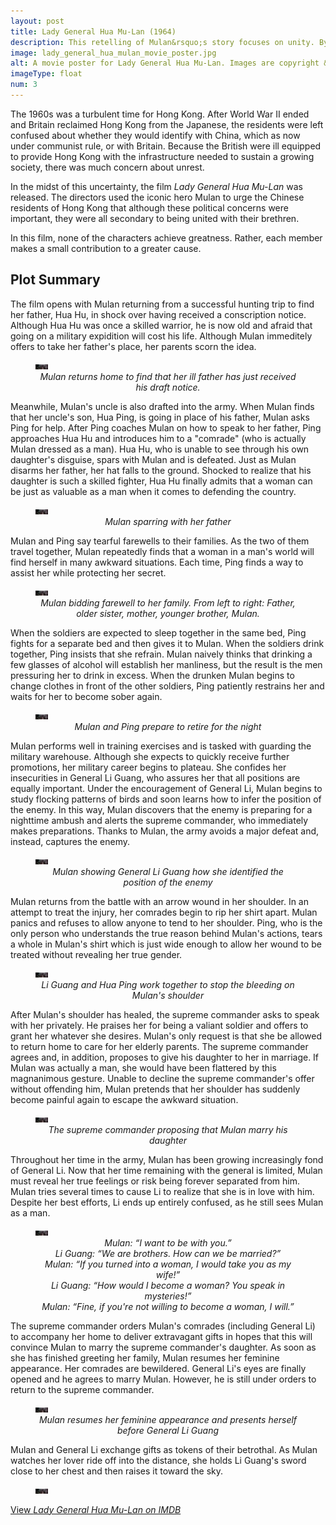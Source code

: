 ```yaml
---
layout: post
title: Lady General Hua Mu-Lan (1964)
description: This retelling of Mulan&rsquo;s story focuses on unity. By themselves, Mulan, Ping, and Li Guang each make small contributions. Together, they achieve something great.
image: lady_general_hua_mulan_movie_poster.jpg
alt: A movie poster for Lady General Hua Mu-Lan. Images are copyright &copy;1964 Shaw Brothers.
imageType: float
num: 3
---
```


The 1960s was a turbulent time for Hong Kong. After World War II ended and Britain reclaimed Hong Kong from the Japanese, the residents were left confused about whether they would identify with China, which as now under communist rule, or with Britain. Because the British were ill equipped to provide Hong Kong with the infrastructure needed to sustain a growing society, there was much concern about unrest.

In the midst of this uncertainty, the film *Lady General Hua Mu-Lan* was released. The directors used the iconic hero Mulan to urge the Chinese residents of Hong Kong that although these political concerns were important, they were all secondary to being united with their brethren.

In this film, none of the characters achieve greatness. Rather, each member makes a small contribution to a greater cause.

<h2>Plot Summary</h2>

The film opens with Mulan returning from a successful hunting trip to find her father, Hua Hu, in shock over having received a conscription notice. Although Hua Hu was once a skilled warrior, he is now old and afraid that going on a military expidition will cost his life. Although Mulan immeditely offers to take her father's place, her parents scorn the idea.

<figure class="big">
<img class="fillimg lazy" src="/assets/images/articles/lady_general_hua_mulan/placeholder.jpg" data-src="/assets/images/articles/lady_general_hua_mulan/1920/mulan_sees_her_father_sick.jpg" data-srcset="/assets/images/articles/lady_general_hua_mulan/320/mulan_sees_her_father_sick.jpg 320w, /assets/images/articles/lady_general_hua_mulan/640/mulan_sees_her_father_sick.jpg 640w, /assets/images/articles/lady_general_hua_mulan/960/mulan_sees_her_father_sick.jpg 960 w, /assets/images/articles/lady_general_hua_mulan/1440/mulan_sees_her_father_sick.jpg 1440w, /assets/images/articles/lady_general_hua_mulan/1920/mulan_sees_her_father_sick.jpg 1920w" alt="Mulan returns home to find that her ill father has just received his draft notice. Mulan is wearing a hunting uniform and her father is in bed." />
<figcaption style="text-align: center;"><i>Mulan returns home to find that her ill father has just received his draft notice.</i></figcaption>
</figure>

Meanwhile, Mulan's uncle is also drafted into the army. When Mulan finds that her uncle's son, Hua Ping, is going in place of his father, Mulan asks Ping for help. After Ping coaches Mulan on how to speak to her father, Ping approaches Hua Hu and introduces him to a "comrade" (who is actually Mulan dressed as a man). Hua Hu, who is unable to see through his own daughter's disguise, spars with Mulan and is defeated. Just as Mulan disarms her father, her hat falls to the ground. Shocked to realize that his daughter is such a skilled fighter, Hua Hu finally admits that a woman can be just as valuable as a man when it comes to defending the country.

<figure class="big">
<img class="fillimg lazy" src="/assets/images/articles/lady_general_hua_mulan/placeholder.jpg" data-src="/assets/images/articles/1920/lady_general_hua_mulan/mulan_spars_with_her_father.jpg" data-srcset="/assets/images/articles/320/lady_general_hua_mulan/mulan_spars_with_her_father.jpg 320w, /assets/images/articles/640/lady_general_hua_mulan/mulan_spars_with_her_father.jpg 640w, /assets/images/articles/960/lady_general_hua_mulan/mulan_spars_with_her_father.jpg 960w, /assets/images/articles/1440/lady_general_hua_mulan/mulan_spars_with_her_father.jpg 1440w, /assets/images/articles/1920/lady_general_hua_mulan/mulan_spars_with_her_father.jpg 1920w" alt="Mulan sparring with her father" />
<figcaption style="text-align: center;"><i>Mulan sparring with her father</i></figcaption>
</figure>

Mulan and Ping say tearful farewells to their families. As the two of them travel together, Mulan repeatedly finds that a woman in a man's world will find herself in many awkward situations. Each time, Ping finds a way to assist her while protecting her secret.

<figure class="big">
<img class="fillimg lazy" src="/assets/images/articles/lady_general_hua_mulan/placeholder.jpg" data-src="/assets/images/articles/1920/lady_general_hua_mulan/mulan_bids_farewell_to_her_family.jpg" data-srcset="/assets/images/articles/320/lady_general_hua_mulan/mulan_bids_farewell_to_her_family.jpg 320w, /assets/images/articles/640/lady_general_hua_mulan/mulan_bids_farewell_to_her_family.jpg 640w, /assets/images/articles/960/lady_general_hua_mulan/mulan_bids_farewell_to_her_family.jpg 960w, /assets/images/articles/1440/lady_general_hua_mulan/mulan_bids_farewell_to_her_family.jpg 1440w, /assets/images/articles/1920/lady_general_hua_mulan/mulan_bids_farewell_to_her_family.jpg 1920w" alt="Mulan bidding farewell to her family" />
<figcaption style="text-align: center;"><i>Mulan bidding farewell to her family. From left to right: Father, older sister, mother, younger brother, Mulan.</i></figcaption>
</figure>

When the soldiers are expected to sleep together in the same bed, Ping fights for a separate bed and then gives it to Mulan. When the soldiers drink together, Ping insists that she refrain. Mulan naively thinks that drinking a few glasses of alcohol will establish her manliness, but the result is the men pressuring her to drink in excess. When the drunken Mulan begins to change clothes in front of the other soldiers, Ping patiently restrains her and waits for her to become sober again.

<figure class="big">
<img class="fillimg lazy" src="/assets/images/articles/lady_general_hua_mulan/placeholder.jpg" data-src="/assets/images/articles/1920/lady_general_hua_mulan/mulan_and_ping_prepare_to_retire_for_the_night.jpg" data-srcset="/assets/images/articles/320/lady_general_hua_mulan/mulan_and_ping_prepare_to_retire_for_the_night.jpg 320w, /assets/images/articles/640/lady_general_hua_mulan/mulan_and_ping_prepare_to_retire_for_the_night.jpg 640w, /assets/images/articles/960/lady_general_hua_mulan/mulan_and_ping_prepare_to_retire_for_the_night.jpg 960w, /assets/images/articles/1440/lady_general_hua_mulan/mulan_and_ping_prepare_to_retire_for_the_night.jpg 1440w, /assets/images/articles/1920/lady_general_hua_mulan/mulan_and_ping_prepare_to_retire_for_the_night.jpg 1920w" alt="Mulan and Ping prepare to retire for the night" />
<figcaption style="text-align: center;"><i>Mulan and Ping prepare to retire for the night</i></figcaption>
</figure>

Mulan performs well in training exercises and is tasked with guarding the military warehouse. Although she expects to quickly receive further promotions, her military career begins to plateau. She confides her insecurities in General Li Guang, who assures her that all positions are equally important. Under the encouragement of General Li, Mulan begins to study flocking patterns of birds and soon learns how to infer the position of the enemy. In this way, Mulan discovers that the enemy is preparing for a nighttime ambush and alerts the supreme commander, who immediately makes preparations. Thanks to Mulan, the army avoids a major defeat and, instead, captures the enemy.

<figure class="big">
<img class="fillimg lazy" src="/assets/images/articles/lady_general_hua_mulan/placeholder.jpg" data-src="/assets/images/articles/1920/lady_general_hua_mulan/mulan_with_general_li_guang_at_night.jpg" data-srcset="/assets/images/articles/320/lady_general_hua_mulan/mulan_with_general_li_guang_at_night.jpg 320w, /assets/images/articles/640/lady_general_hua_mulan/mulan_with_general_li_guang_at_night.jpg 640w, /assets/images/articles/960/lady_general_hua_mulan/mulan_with_general_li_guang_at_night.jpg 960w, /assets/images/articles/1440/lady_general_hua_mulan/mulan_with_general_li_guang_at_night.jpg 1440w, /assets/images/articles/1920/lady_general_hua_mulan/mulan_with_general_li_guang_at_night.jpg 1920w" alt="Mulan togeter with General Li Guang at night" />
<figcaption style="text-align: center;"><i>Mulan showing General Li Guang how she identified the position of the enemy</i></figcaption>
</figure>

Mulan returns from the battle with an arrow wound in her shoulder. In an attempt to treat the injury, her comrades begin to rip her shirt apart. Mulan panics and refuses to allow anyone to tend to her shoulder. Ping, who is the only person who understands the true reason behind Mulan's actions, tears a whole in Mulan's shirt which is just wide enough to allow her wound to be treated without revealing her true gender.

<figure class="big">
<img class="fillimg lazy" src="/assets/images/articles/lady_general_hua_mulan/placeholder.jpg" data-src="/assets/images/articles/1920/lady_general_hua_mulan/mulan_shoulder_bleeding.jpg" data-srcset="/assets/images/articles/320/lady_general_hua_mulan/mulan_shoulder_bleeding.jpg 320w, /assets/images/articles/640/lady_general_hua_mulan/mulan_shoulder_bleeding.jpg 640w, /assets/images/articles/960/lady_general_hua_mulan/mulan_shoulder_bleeding.jpg 960w, /assets/images/articles/1440/lady_general_hua_mulan/mulan_shoulder_bleeding.jpg 1440w, /assets/images/articles/1920/lady_general_hua_mulan/mulan_shoulder_bleeding.jpg 1920w" alt="Li Guang and Hua Ping work together to stop the bleeding on Mulan's shoulder" />
<figcaption style="text-align: center;"><i>Li Guang and Hua Ping work together to stop the bleeding on Mulan's shoulder</i></figcaption>
</figure>

After Mulan's shoulder has healed, the supreme commander asks to speak with her privately. He praises her for being a valiant soldier and offers to grant her whatever she desires. Mulan's only request is that she be allowed to return home to care for her elderly parents. The supreme commander agrees and, in addition, proposes to give his daughter to her in marriage. If Mulan was actually a man, she would have been flattered by this magnanimous gesture. Unable to decline the supreme commander's offer without offending him, Mulan pretends that her shoulder has suddenly become painful again to escape the awkward situation.

<figure class="big">
<img class="fillimg lazy" src="/assets/images/articles/lady_general_hua_mulan/placeholder.jpg" data-src="/assets/images/articles/1920/lady_general_hua_mulan/supreme_commander_with_mulan.jpg" data-srcset="/assets/images/articles/320/lady_general_hua_mulan/supreme_commander_with_mulan.jpg 320w, /assets/images/articles/640/lady_general_hua_mulan/supreme_commander_with_mulan.jpg 640w, /assets/images/articles/960/lady_general_hua_mulan/supreme_commander_with_mulan.jpg 960w, /assets/images/articles/1440/lady_general_hua_mulan/supreme_commander_with_mulan.jpg 1440w, /assets/images/articles/1920/lady_general_hua_mulan/supreme_commander_with_mulan.jpg 1920w" alt="The supreme commander proposing that Mulan marry his daughter" />
<figcaption style="text-align: center;"><i>The supreme commander proposing that Mulan marry his daughter</i></figcaption>
</figure>

Throughout her time in the army, Mulan has been growing increasingly fond of General Li. Now that her time remaining with the general is limited, Mulan must reveal her true feelings or risk being forever separated from him. Mulan tries several times to cause Li to realize that she is in love with him. Despite her best efforts, Li ends up entirely confused, as he still sees Mulan as a man.

<figure class="big">
<img class="fillimg lazy" src="/assets/images/articles/lady_general_hua_mulan/placeholder.jpg" data-src="/assets/images/articles/1920/lady_general_hua_mulan/mulan_frustrated_with_li_guang.jpg" data-srcset="/assets/images/articles/320/lady_general_hua_mulan/mulan_frustrated_with_li_guang.jpg 320w, /assets/images/articles/640/lady_general_hua_mulan/mulan_frustrated_with_li_guang.jpg 640w, /assets/images/articles/960/lady_general_hua_mulan/mulan_frustrated_with_li_guang.jpg 960w, /assets/images/articles/1440/lady_general_hua_mulan/mulan_frustrated_with_li_guang.jpg 1440w, /assets/images/articles/1920/lady_general_hua_mulan/mulan_frustrated_with_li_guang.jpg 1920w" alt="Mulan speaking with General Li Guang. Li Guang is confused and Mulan is frustrated." />
<figcaption style="text-align: center;"><i>Mulan: &ldquo;I want to be with you.&rdquo;<br />Li Guang: &ldquo;We are brothers. How can we be married?&rdquo;<br />Mulan: &ldquo;If you turned into a woman, I would take you as my wife!&rdquo;<br />Li Guang: &ldquo;How would I become a woman? You speak in mysteries!&rdquo;<br />Mulan: &ldquo;Fine, if you're not willing to become a woman, I will.&rdquo;</i></figcaption>
</figure>

The supreme commander orders Mulan's comrades (including General Li) to accompany her home to deliver extravagant gifts in hopes that this will convince Mulan to marry the supreme commander's daughter. As soon as she has finished greeting her family, Mulan resumes her feminine appearance. Her comrades are bewildered. General Li's eyes are finally opened and he agrees to marry Mulan. However, he is still under orders to return to the supreme commander.

<figure class="big">
<img class="fillimg lazy" src="/assets/images/articles/lady_general_hua_mulan/placeholder.jpg" data-src="/assets/images/articles/1920/lady_general_hua_mulan/mulan_resumes_feminine_appearance.jpg" data-srcset="/assets/images/articles/320/lady_general_hua_mulan/mulan_resumes_feminine_appearance.jpg 320w, /assets/images/articles/640/lady_general_hua_mulan/mulan_resumes_feminine_appearance.jpg 640w, /assets/images/articles/960/lady_general_hua_mulan/mulan_resumes_feminine_appearance.jpg 960w, /assets/images/articles/1440/lady_general_hua_mulan/mulan_resumes_feminine_appearance.jpg 1440w, /assets/images/articles/1920/lady_general_hua_mulan/mulan_resumes_feminine_appearance.jpg 1920w" alt="Mulan resumes her feminine appearance and presents herself before General Li Guang" />
<figcaption style="text-align: center;"><i>Mulan resumes her feminine appearance and presents herself before General Li Guang</i></figcaption>
</figure>

Mulan and General Li exchange gifts as tokens of their betrothal. As Mulan watches her lover ride off into the distance, she holds Li Guang's sword close to her chest and then raises it toward the sky.

<figure class="big">
<img class="fillimg lazy" src="/assets/images/articles/lady_general_hua_mulan/placeholder.jpg" data-src="/assets/images/articles/1920/lady_general_hua_mulan/mulan_holding_li_guangs_sword.jpg" data-srcset="/assets/images/articles/320/lady_general_hua_mulan/mulan_holding_li_guangs_sword.jpg 320w, /assets/images/articles/640/lady_general_hua_mulan/mulan_holding_li_guangs_sword.jpg 640w, /assets/images/articles/960/lady_general_hua_mulan/mulan_holding_li_guangs_sword.jpg 960w, /assets/images/articles/1440/lady_general_hua_mulan/mulan_holding_li_guangs_sword.jpg 1440w, /assets/images/articles/1920/lady_general_hua_mulan/mulan_holding_li_guangs_sword.jpg 1920w" alt="Mulan holding Li Guang's sword" />
</figure>

<a href="https://www.imdb.com/title/tt0064452/">View <i>Lady General Hua Mu-Lan on IMDB</i></a>
